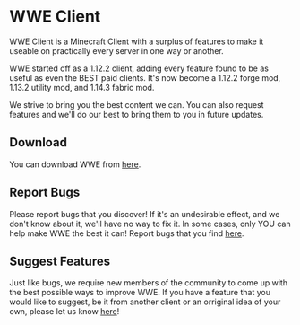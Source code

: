 # WWE Client

WWE Client is a Minecraft Client with a surplus of features to make it useable on practically every server in one way or another.

WWE started off as a 1.12.2 client, adding every feature found to be as useful as even the BEST paid clients.
It's now become a 1.12.2 forge mod, 1.13.2 utility mod, and 1.14.3 fabric mod.

We strive to bring you the best content we can. You can also request features and we'll do our best to bring them to you in future updates.

## Download
You can download WWE from [here](https://wweclient.com).

## Report Bugs
Please report bugs that you discover! If it's an undesirable effect, and we don't know about it, we'll have no way to fix it. In some cases, only YOU can help make WWE the best it can! Report bugs that you find [here](https://github.com/THEREALWWEFAN231/wwe/issues/new?assignees=&labels=bug&template=bug_report.md&title=Bug).

## Suggest Features
Just like bugs, we require new members of the community to come up with the best possible ways to improve WWE. If you have a feature that you would like to suggest, be it from another client or an orriginal idea of your own, please let us know [here](https://github.com/THEREALWWEFAN231/wwe/issues/new?assignees=&labels=enhancement&template=suggestion.md&title=Suggestion)!
